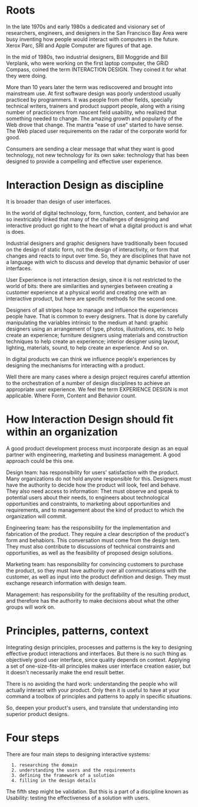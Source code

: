 # Roots

In the late 1970s and early 1980s a dedicated and visionary set of researchers, engineers, and designers in the San Francisco Bay Area were busy inventing how people would interact with computers in the future. Xerox Parc, SRI and Apple Computer are figures of that age.

In the mid of 1980s, two industrial designers, Bill Moggride and Bill Verplank, who were working on the first laptop computer, the GRiD Compass, coined the term INTERACTION DESIGN. They coined it for what they were doing.

More than 10 years later the term was rediscovered and brought into mainstream use. At first software design was poorly understood usually practiced by programmers. It was people from other fields, specially technical writers, trainers and product support people, along with a rising number of practicioners from nascent field usability, who realized that something needed to change. The amazing growth and popularity of the Web drove that change. The mantra "ease of use" started to have sense. The Web placed user requirements on the radar of the corporate world for good.

Consumers are sending a clear message that what they want is good technology, not new technology for its own sake: technology that has been designed to provide a compelling and effective user experience.

# Interaction Design as discipline

It is broader than design of user interfaces.

In the world of digital technology, form, function, content, and behavior are so inextricably linked that many of the challenges of designing and interactive product go right to the heart of what a digital product is and what is does.

Industrial designers and graphic designers have traditionally been focused on the design of static form, not the design of interactivity, or form that changes and reacts to input over time. So, they are disciplines that have not a language with wich to discuss and develop that dynamic behavior of user interfaces.

User Experience is not interaction design, since it is not restricted to the world of bits: there are similarities and synergies between creating a customer experience at a physical world and creating one with an interactive product, but here are specific methods for the second one.

Designers of all stripes hope to manage and influence the experiences people have. That is common to every designers. That is done by carefully manipulating the variables intrinsic to the medium at hand: graphic designers using an arrangement of type, photos, illustrations, etc. to help create an experience; furniture designers using materials and construction techniques to help create an experience; interior designer using layout, lighting, materials, sound, to help create an experience. And so on.

In digital products we can think we influence people's experiences by designing the mechanisms for interacting with a product.

Well there are many cases where a design project requires careful attention to the orchestration of a number of design disciplines to achieve an appropriate user experience. We feel the term EXPERIENCE DESIGN is mot applicable. Where Form, Content and Behavior count.

# How Interaction Design should fit within an organization

A good product development process must incorporate design as an equal partner with engineering, marketing and business management. A good approach could be this one.

Design team: has responsibility for users' satisfaction with the product. Many organizations do not hold anyone responsible for this. Designers must have the authority to decide how the product will look, feel and behave. They also need access to information: Thet must observe and speak to potential users about their needs, to engineers about technological opportunities and constraints, to marketing about opportunities and requirements,  and to management about the kind of product to which the organization will commit.

Engineering team: has the responsibility for the implementation and fabrication of the product. They require a clear description of the product's form and behabiors. This conversation must come from the design tem. They must also contribute to discussions of technical constraints and opportunities, as well as the feasibility of proposed design solutions.

Marketing team: has responsibility for convincing customers to purchase the product, so they must have authority over all communications with the customer, as well as input into the product definition and design. They must exchange research information with design team.

Management: has responsibility for the profitability of the resulting product, and therefore has the authority to make decisions about what the other groups will work on.

# Principles, patterns, context

Integrating design principles, processes and patterns is the key to designing effective product interactions and interfaces. But there is no such thing as objectively good user interface, since quality depends on context. Applying a set of one-size-fits-all principles makes user interface creation easier, but it doesn't necessarily make the end result better.

There is no avoiding the hard work: understanding the people who will actually interact with your product. Only then it is useful to have at your command a toolbox of principles and patterns to apply in specific situations.

So, deepen your product's users, and translate that understanding into superior product designs.

# Four steps

There are four main steps to designing interactive systems:

      1. researching the domain
      2. understanding the users and the requirements
      3. defining the framework of a solution
      4. filling in the design details

The fifth step might be validation. But this is a part of a discipline known as Usability: testing the effectiveness of a solution with users.
